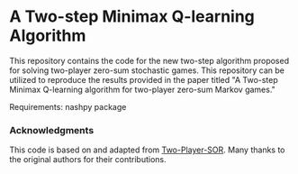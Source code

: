 # A Two-step Minimax Q-learning Algorithm

This repository contains the code for the new two-step algorithm proposed for solving two-player zero-sum stochastic games. This repository can be utilized to reproduce the results provided in the paper titled "A Two-step Minimax Q-learning algorithm for two-player zero-sum Markov games."

Requirements: nashpy package


### Acknowledgments

This code is based on and adapted from [Two-Player-SOR]([https://github.com/OriginalAuthor/OriginalRepo](https://github.com/raghudiddigi/Two-Player-SOR)). Many thanks to the original authors for their contributions.

